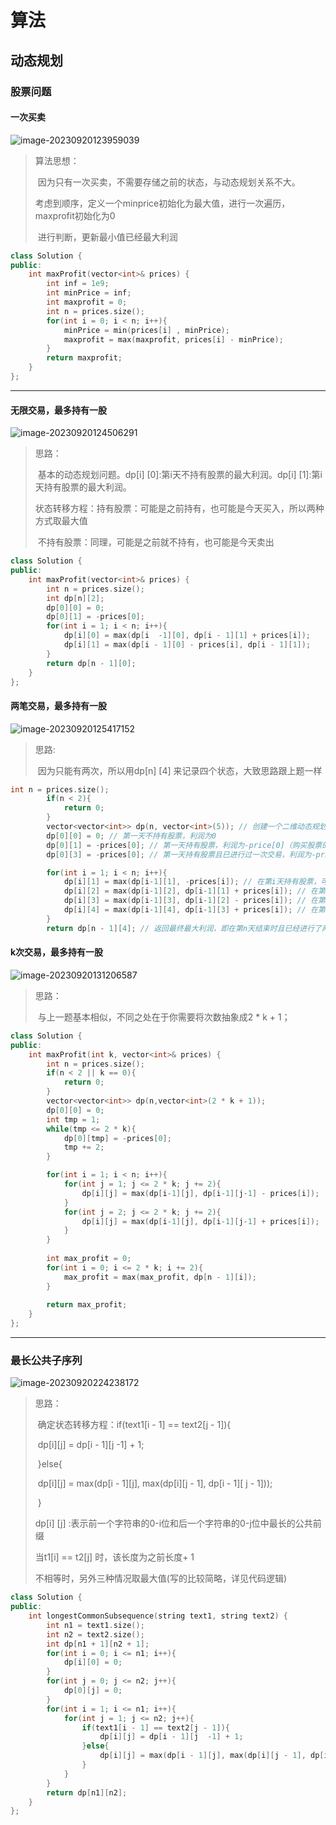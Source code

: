 # 算法

## 动态规划

### 股票问题

#### 一次买卖

![image-20230920123959039](https://img-blog.csdnimg.cn/d91db0acdbcd4727a536776d01d01f17.png)

> 算法思想：
>
> ​	因为只有一次买卖，不需要存储之前的状态，与动态规划关系不大。
>
> ​	考虑到顺序，定义一个minprice初始化为最大值，进行一次遍历，maxprofit初始化为0
>
> ​	进行判断，更新最小值已经最大利润

~~~cpp
class Solution {
public:
    int maxProfit(vector<int>& prices) {
        int inf = 1e9;
        int minPrice = inf;
        int maxprofit = 0;
        int n = prices.size();
        for(int i = 0; i < n; i++){
            minPrice = min(prices[i] , minPrice);
            maxprofit = max(maxprofit, prices[i] - minPrice);
        }
        return maxprofit;
    }
};
~~~



---

#### 无限交易，最多持有一股

![image-20230920124506291](https://img-blog.csdnimg.cn/28eb9fb2d94f4288a7e3b22786b6170d.png)

> 思路：
>
> ​	基本的动态规划问题。dp[i] [0]:第i天不持有股票的最大利润。dp[i] [1]:第i天持有股票的最大利润。
>
> ​	状态转移方程：持有股票：可能是之前持有，也可能是今天买入，所以两种方式取最大值
>
> ​							不持有股票：同理，可能是之前就不持有，也可能是今天卖出

~~~cpp
class Solution {
public:
    int maxProfit(vector<int>& prices) {
        int n = prices.size();
        int dp[n][2];
        dp[0][0] = 0;
        dp[0][1] = -prices[0];
        for(int i = 1; i < n; i++){
            dp[i][0] = max(dp[i  -1][0], dp[i - 1][1] + prices[i]);
            dp[i][1] = max(dp[i - 1][0] - prices[i], dp[i - 1][1]);
        }
        return dp[n - 1][0];
    }
};
~~~

#### 两笔交易，最多持有一股

![image-20230920125417152](https://img-blog.csdnimg.cn/a8ebde21eb3543c18765fbd3735f8a80.png)

> 思路:
>
> ​	因为只能有两次，所以用dp[n] [4] 来记录四个状态，大致思路跟上题一样

~~~Cpp
int n = prices.size();
        if(n < 2){
            return 0;
        }
        vector<vector<int>> dp(n, vector<int>(5)); // 创建一个二维动态规划数组dp，其中dp[i][j]表示在第i天结束时，处于状态j时的最大利润
        dp[0][0] = 0; // 第一天不持有股票，利润为0
        dp[0][1] = -prices[0]; // 第一天持有股票，利润为-price[0]（购买股票的成本）
        dp[0][3] = -prices[0]; // 第一天持有股票且已进行过一次交易，利润为-price[0]

        for(int i = 1; i < n; i++){
            dp[i][1] = max(dp[i-1][1], -prices[i]); // 在第i天持有股票，可以是前一天就持有或者今天购买的最大利润
            dp[i][2] = max(dp[i-1][2], dp[i-1][1] + prices[i]); // 在第i天卖出股票，可以是前一天就卖出或者今天卖出的最大利润
            dp[i][3] = max(dp[i-1][3], dp[i-1][2] - prices[i]); // 在第i天持有股票且已进行过一次交易，可以是前一天就持有或者今天购买的最大利润
            dp[i][4] = max(dp[i-1][4], dp[i-1][3] + prices[i]); // 在第i天卖出股票且已进行过两次交易，可以是前一天就卖出或者今天卖出的最大利润
        }
        return dp[n - 1][4]; // 返回最终最大利润，即在第n天结束时且已经进行了两次交易的状态下
~~~

#### k次交易，最多持有一股

![image-20230920131206587](E:\Typora\pictures\image-20230920131206587.png)

> 思路：
>
> ​	与上一题基本相似，不同之处在于你需要将次数抽象成2 * k + 1；

~~~cpp
class Solution {
public:
    int maxProfit(int k, vector<int>& prices) {
        int n = prices.size();
        if(n < 2 || k == 0){
            return 0;
        }
        vector<vector<int>> dp(n,vector<int>(2 * k + 1));
        dp[0][0] = 0;
        int tmp = 1;
        while(tmp <= 2 * k){
            dp[0][tmp] = -prices[0]; 
            tmp += 2;
        }

        for(int i = 1; i < n; i++){
            for(int j = 1; j <= 2 * k; j += 2){
                dp[i][j] = max(dp[i-1][j], dp[i-1][j-1] - prices[i]);
            }
            for(int j = 2; j <= 2 * k; j += 2){
                dp[i][j] = max(dp[i-1][j], dp[i-1][j-1] + prices[i]);
            }
        }
        
        int max_profit = 0;
        for(int i = 0; i <= 2 * k; i += 2){
            max_profit = max(max_profit, dp[n - 1][i]);
        }
        
        return max_profit;
    }
};
~~~



---

### 最长公共子序列

![image-20230920224238172](E:\Typora\pictures\image-20230920224238172.png)

> 思路：
>
> ​	确定状态转移方程：if(text1[i - 1] == text2[j - 1]){
>
> ​          dp[i][j] = dp[i - 1][j  -1] + 1;
>
> ​        }else{
>
> ​          dp[i][j] = max(dp[i - 1][j], max(dp[i][j - 1], dp[i - 1][ j - 1]));
>
> ​        }
>
> dp[i] [j] :表示前一个字符串的0-i位和后一个字符串的0-j位中最长的公共前缀
>
> 当t1[i] == t2[j] 时，该长度为之前长度+ 1
>
> 不相等时，另外三种情况取最大值(写的比较简略，详见代码逻辑)

~~~cpp
class Solution {
public:
    int longestCommonSubsequence(string text1, string text2) {
        int n1 = text1.size();
        int n2 = text2.size();
        int dp[n1 + 1][n2 + 1];
        for(int i = 0; i <= n1; i++){
            dp[i][0] = 0;
        }
        for(int j = 0; j <= n2; j++){
            dp[0][j] = 0;
        }
        for(int i = 1; i <= n1; i++){
            for(int j = 1; j <= n2; j++){
                if(text1[i - 1] == text2[j - 1]){
                    dp[i][j] = dp[i - 1][j  -1] + 1;
                }else{
                    dp[i][j] = max(dp[i - 1][j], max(dp[i][j - 1], dp[i - 1][ j - 1]));
                }
            }
        }
        return dp[n1][n2];
    }
};
~~~

